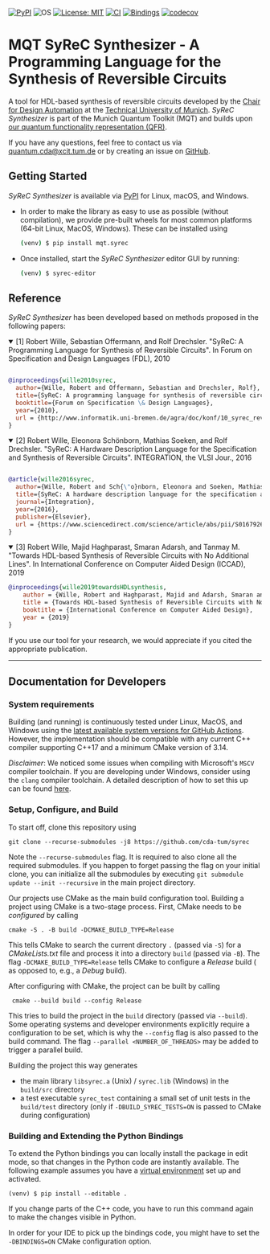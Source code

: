 [![PyPI](https://img.shields.io/pypi/v/mqt.syrec?logo=pypi&style=flat-square)](https://pypi.org/project/mqt.syrec/)
![OS](https://img.shields.io/badge/os-linux%20%7C%20macos%20%7C%20windows-blue?style=flat-square)
[![License: MIT](https://img.shields.io/badge/license-MIT-blue.svg?style=flat-square)](https://opensource.org/licenses/MIT)
[![CI](https://img.shields.io/github/workflow/status/cda-tum/syrec/CI?style=flat-square&logo=github&label=c%2B%2B)](https://github.com/cda-tum/syrec/actions/workflows/ci.yml)
[![Bindings](https://img.shields.io/github/workflow/status/cda-tum/syrec/Deploy%20to%20PyPI?style=flat-square&logo=github&label=python)](https://github.com/cda-tum/syrec/actions/workflows/deploy.yml)
[![codecov](https://img.shields.io/codecov/c/github/cda-tum/syrec?style=flat-square&logo=codecov)](https://codecov.io/gh/cda-tum/syrec)

# MQT SyReC Synthesizer - A Programming Language for the Synthesis of Reversible Circuits

A tool for HDL-based synthesis of reversible circuits developed by the [Chair for Design Automation](https://www.cda.cit.tum.de/) at the [Technical University of Munich](https://www.tum.de/).
_SyReC Synthesizer_ is part of the Munich Quantum Toolkit (MQT) and builds upon [our quantum functionality representation (QFR)](https://github.com/cda-tum/qfr).

If you have any questions, feel free to contact us via [quantum.cda@xcit.tum.de](mailto:quantum.cda@xcit.tum.de) or by creating an issue on [GitHub](https://github.com/cda-tum/syrec/issues).

## Getting Started

_SyReC Synthesizer_ is available via [PyPI](https://pypi.org/project/mqt.syrec/) for Linux, macOS, and Windows.

- In order to make the library as easy to use as possible (without compilation), we provide pre-built wheels for most common platforms (64-bit Linux, MacOS, Windows). These can be installed using
  ```bash
  (venv) $ pip install mqt.syrec
  ```
- Once installed, start the _SyReC Synthesizer_ editor GUI by running:
  ```bash
  (venv) $ syrec-editor
  ```

## Reference

_SyReC Synthesizer_ has been developed based on methods proposed in the following papers:

<details open>
<summary>[1] Robert Wille, Sebastian Offermann, and Rolf Drechsler. "SyReC: A Programming Language for Synthesis of Reversible Circuits". In Forum on Specification and Design Languages (FDL), 2010</summary>

```bibtex

@inproceedings{wille2010syrec,
  author={Wille, Robert and Offermann, Sebastian and Drechsler, Rolf},
  title={SyReC: A programming language for synthesis of reversible circuits},
  booktitle={Forum on Specification \& Design Languages},
  year={2010},
  url = {http://www.informatik.uni-bremen.de/agra/doc/konf/10_syrec_reversible_hardware_language.pdf},
}
```

</details>

<details open>
<summary>[2] Robert Wille, Eleonora Schönborn, Mathias Soeken, and Rolf Drechsler. "SyReC: A Hardware Description Language for the Specification and Synthesis of Reversible Circuits". INTEGRATION, the VLSI Jour., 2016</summary>

```bibtex

@article{wille2016syrec,
  author={Wille, Robert and Sch{\"o}nborn, Eleonora and Soeken, Mathias and Drechsler, Rolf},
  title={SyReC: A hardware description language for the specification and synthesis of reversible circuits},
  journal={Integration},
  year={2016},
  publisher={Elsevier},
  url = {https://www.sciencedirect.com/science/article/abs/pii/S016792601500125X?via%3Dihub},
}
```

</details>

<details open>
<summary>[3] Robert Wille, Majid Haghparast, Smaran Adarsh, and Tanmay M. "Towards HDL-based Synthesis of Reversible Circuits with No Additional Lines". In International Conference on Computer Aided Design (ICCAD), 2019</summary>

```bibtex
@inproceedings{wille2019towardsHDLsynthesis,
    author = {Wille, Robert and Haghparast, Majid and Adarsh, Smaran and M, Tanmay},
    title = {Towards HDL-based Synthesis of Reversible Circuits with No Additional Lines},
    booktitle = {International Conference on Computer Aided Design},
    year = {2019}
}
```

</details>

If you use our tool for your research, we would appreciate if you cited the appropriate publication.

---

## Documentation for Developers

### System requirements

Building (and running) is continuously tested under Linux, MacOS, and Windows using the [latest available system versions for GitHub Actions](https://github.com/actions/virtual-environments). However, the implementation should be compatible
with any current C++ compiler supporting C++17 and a minimum CMake version of 3.14.

_Disclaimer_: We noticed some issues when compiling with Microsoft's `MSCV` compiler toolchain. If you are developing under Windows, consider using the `clang` compiler toolchain. A detailed description of how to set this up can be
found [here](https://docs.microsoft.com/en-us/cpp/build/clang-support-msbuild?view=msvc-160).

### Setup, Configure, and Build

To start off, clone this repository using

```shell
git clone --recurse-submodules -j8 https://github.com/cda-tum/syrec
```

Note the `--recurse-submodules` flag. It is required to also clone all the required submodules. If you happen to forget passing the flag on your initial clone, you can initialize all the submodules by
executing `git submodule update --init --recursive` in the main project directory.

Our projects use CMake as the main build configuration tool. Building a project using CMake is a two-stage process. First, CMake needs to be _configured_ by calling

```shell
cmake -S . -B build -DCMAKE_BUILD_TYPE=Release
```

This tells CMake to search the current directory `.` (passed via `-S`) for a _CMakeLists.txt_ file and process it into a directory `build` (passed via `-B`). The flag `-DCMAKE_BUILD_TYPE=Release` tells CMake to configure a _Release_ build (
as opposed to, e.g., a _Debug_ build).

After configuring with CMake, the project can be built by calling

```shell
 cmake --build build --config Release
```

This tries to build the project in the `build` directory (passed via `--build`). Some operating systems and developer environments explicitly require a configuration to be set, which is why the `--config` flag is also passed to the build
command. The flag `--parallel <NUMBER_OF_THREADS>` may be added to trigger a parallel build.

Building the project this way generates

- the main library `libsyrec.a` (Unix) / `syrec.lib` (Windows) in the `build/src` directory
- a test executable `syrec_test` containing a small set of unit tests in the `build/test` directory (only if `-DBUILD_SYREC_TESTS=ON` is passed to CMake during configuration)

### Building and Extending the Python Bindings

To extend the Python bindings you can locally install the package in edit mode, so that changes in the Python code are instantly available. The following example assumes you have
a [virtual environment](https://docs.python.org/3/library/venv.html) set up and activated.

```commandline
(venv) $ pip install --editable .
```

If you change parts of the C++ code, you have to run this command again to make the changes visible in Python.

In order for your IDE to pick up the bindings code, you might have to set the `-DBINDINGS=ON` CMake configuration option.
